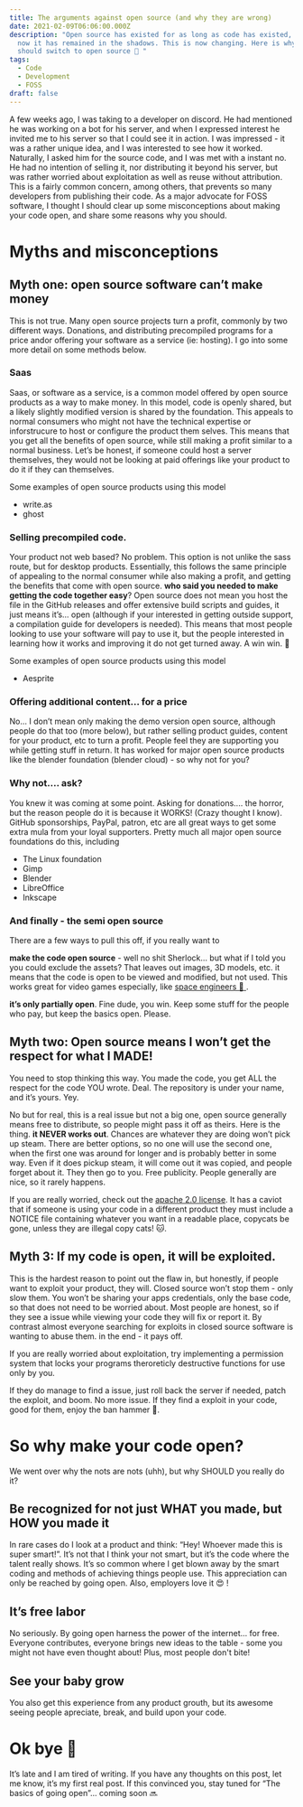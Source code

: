 ```yaml
---
title: The arguments against open source (and why they are wrong)
date: 2021-02-09T06:06:00.000Z
description: "Open source has existed for as long as code has existed, but until
  now it has remained in the shadows. This is now changing. Here is why you
  should switch to open source 🙌 "
tags:
  - Code
  - Development
  - FOSS
draft: false
---
```

A few weeks ago, I was taking to a developer on discord. He had mentioned he was working on a bot for his server, and when I expressed interest he invited me to his server so that I could see it in action. I was impressed - it was a rather unique idea, and I was interested to see how it worked. Naturally, I asked him for the source code, and I was met with a instant no. He had no intention of selling it, nor distributing it beyond his server, but was rather worried about exploitation as well as reuse without attribution. This is a fairly common concern, among others, that prevents so many developers from publishing their code. As a major advocate for FOSS software, I thought I should clear up some misconceptions about making your code open, and share some reasons why you should.

# Myths and misconceptions

## Myth one: open source software can’t make money

This is not true. Many open source projects turn a profit, commonly by two different ways. Donations, and distributing precompiled programs for a price andor offering your software as a service (ie: hosting). I go into some more detail on some methods below.

### Saas

Saas, or software as a service, is a common model offered by open source products as a way to make money. In this model, code is openly shared, but a likely slightly modified version is shared by the foundation. This appeals to normal consumers who might not have the technical expertise or inforstrucure to host or configure the product them selves. This means that you get all the benefits of open source, while still making a profit similar to a normal business. Let’s be honest, if someone could host a server themselves, they would not be looking at paid offerings like your product to do it if they can themselves.

Some examples of open source products using this model

* write.as
* ghost

### Selling precompiled code.

Your product not web based? No problem. This option is not unlike the sass route, but for desktop products. Essentially, this follows the same principle of appealing to the normal consumer while also making a profit, and getting the benefits that come with open source. **who said you needed to make getting the code together easy**? Open source does not mean you host the file in the GitHub releases and offer extensive build scripts and guides, it just means it’s... open (although if your interested in getting outside support, a compilation guide for developers is needed). This means that most people looking to use your software will pay to use it, but the people interested in learning how it works and improving it do not get turned away. A win win. 🥇 

Some examples of open source products using this model

* Aesprite

### Offering additional content... for a price 

No... I don’t mean only making the demo version open source, although people do that too (more below), but rather selling product guides, content for your product, etc to turn a profit. People feel they are supporting you while getting stuff in return. It has worked for major open source products like the blender foundation (blender cloud) - so why not for you?

### Why not.... ask?

You knew it was coming at some point. Asking for donations.... the horror, but the reason people do it is because it WORKS! (Crazy thought I know). GitHub sponsorships, PayPal, patron, etc are all great ways to get some extra mula from your loyal supporters. Pretty much all major open source foundations do this, including

* The Linux foundation
* Gimp
* Blender
* LibreOffice
* Inkscape 

### And finally - the semi open source

There are a few ways to pull this off, if you really want to

**make the code open source** - well no shit Sherlock... but what if I told you you could exclude the assets? That leaves out images, 3D models, etc. it means that the code is open to be viewed and modified, but not used. This works great for video games especially, like [space engineers 🚀 ](https://github.com/KeenSoftwareHouse/SpaceEngineers).

**it’s only partially open**. Fine dude, you win. Keep some stuff for the people who pay, but keep the basics open. Please.

## Myth two: Open source means I won’t get the respect for what I MADE!

You need to stop thinking this way. You made the code, you get ALL the respect for the code YOU wrote. Deal. The repository is under your name, and it’s yours. Yey.

No but for real, this is a real issue but not a big one, open source generally means free to distribute, so people might pass it off as theirs. Here is the thing. **it NEVER works out**. Chances are whatever they are doing won’t pick up steam. There are better options, so no one will use the second one, when the first one was around for longer and is probably better in some way. Even if it does pickup steam, it will come out it was copied, and people forget about it. They then go to you. Free publicity. People generally are nice, so it rarely happens.

If you are really worried, check out the [apache 2.0 license](https://infra.apache.org/licensing-howto.html). It has a caviot that if someone is using your code in a different product they must include a NOTICE file containing whatever you want in a readable place, copycats be gone, unless they are illegal copy cats! 🐱.

## Myth 3: If my code is open, it will be exploited.

This is the hardest reason to point out the flaw in, but honestly, if people want to exploit your product, they will. Closed source won’t stop them - only slow them. You won’t be sharing your apps credentials, only the base code, so that does not need to be worried about. Most people are honest, so if they see a issue while viewing your code they will fix or report it. By contrast almost everyone searching for exploits in closed source software is wanting to abuse them. in the end - it pays off. 

If you are really worried about exploitation, try implementing a permission system that locks your programs theroreticly destructive functions for use only by you.

If they do manage to find a issue, just roll back the server if needed, patch the exploit, and boom. No more issue. If they find a exploit in your code, good for them, enjoy the ban hammer 🔨.

# So why make your code open?

We went over why the nots are nots (uhh), but why SHOULD you really do it?

## Be recognized for not just WHAT you made, but HOW you made it

In rare cases do I look at a product and think: “Hey! Whoever made this is super smart!”. It’s not that I think your not smart, but it’s the code where the talent really shows. It’s so common where I get blown away by the smart coding and methods of achieving things people use. This appreciation can only be reached by going open. Also, employers love it 😍 !

## It’s free labor 

No seriously. By going open harness the power of the internet... for free. Everyone contributes, everyone brings new ideas to the table - some you might not have even thought about! Plus, most people don't bite!

## See your baby grow

You also get this experience from any product grouth, but its awesome seeing people apreciate, break, and build upon your code.

# Ok bye 👋 

It’s late and I am tired of writing. If you have any thoughts on this post, let me know, it’s my first real post. If this convinced you, stay tuned for “The basics of going open”... coming soon 🔜
